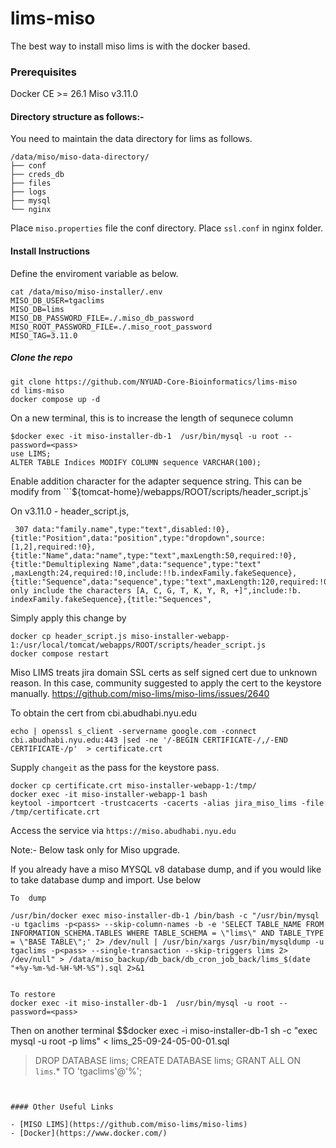 # lims-miso

The best way to install miso lims is with the docker based. 

### Prerequisites

Docker CE >= 26.1
Miso v3.11.0

#### Directory structure as follows:- 

You need to maintain the data directory for lims as follows.

```
/data/miso/miso-data-directory/
├── conf
├── creds_db
├── files
├── logs
├── mysql
└── nginx
```

Place ```miso.properties``` file the conf directory. 
Place ```ssl.conf``` in nginx folder.

#### Install Instructions

Define the enviroment variable as below. 

```
cat /data/miso/miso-installer/.env
MISO_DB_USER=tgaclims
MISO_DB=lims
MISO_DB_PASSWORD_FILE=./.miso_db_password
MISO_ROOT_PASSWORD_FILE=./.miso_root_password
MISO_TAG=3.11.0
```

##### Clone the repo 

```
git clone https://github.com/NYUAD-Core-Bioinformatics/lims-miso
cd lims-miso
docker compose up -d 
```

On a new terminal, this is to increase the length of sequnece column 

```
$docker exec -it miso-installer-db-1  /usr/bin/mysql -u root --password=<pass>
use LIMS;
ALTER TABLE Indices MODIFY COLUMN sequence VARCHAR(100);
```


Enable addition character for the adapter sequence string. This can be modify from ```${tomcat-home}/webapps/ROOT/scripts/header_script.js`

On v3.11.0 - header_script.js,
```
 307 data:"family.name",type:"text",disabled:!0},{title:"Position",data:"position",type:"dropdown",source:[1,2],required:!0},{title:"Name",data:"name",type:"text",maxLength:50,required:!0},{title:"Demultiplexing Name",data:"sequence",type:"text"     ,maxLength:24,required:!0,include:!!b.indexFamily.fakeSequence},{title:"Sequence",data:"sequence",type:"text",maxLength:120,required:!0,regex:"^[ACGTKYR+]+$",description:"Can only include the characters [A, C, G, T, K, Y, R, +]",include:!b.     indexFamily.fakeSequence},{title:"Sequences",
```

Simply apply this change by 
```
docker cp header_script.js miso-installer-webapp-1:/usr/local/tomcat/webapps/ROOT/scripts/header_script.js
docker compose restart
```

Miso LIMS  treats jira domain SSL certs as self signed cert due to unknown reason. In this case, community suggested to apply the cert to the keystore manually.
https://github.com/miso-lims/miso-lims/issues/2640

To obtain the cert from cbi.abudhabi.nyu.edu

```
echo | openssl s_client -servername google.com -connect cbi.abudhabi.nyu.edu:443 |sed -ne '/-BEGIN CERTIFICATE-/,/-END CERTIFICATE-/p'  > certificate.crt
```

Supply ```changeit``` as the pass for the keystore pass.
```
docker cp certificate.crt miso-installer-webapp-1:/tmp/
docker exec -it miso-installer-webapp-1 bash
keytool -importcert -trustcacerts -cacerts -alias jira_miso_lims -file /tmp/certificate.crt
```

Access the service via ```https://miso.abudhabi.nyu.edu```

Note:- Below task only  for Miso upgrade. 

If you already have a miso MYSQL v8 database dump, and if you would like to take database dump and import. Use below 

```
To  dump 

/usr/bin/docker exec miso-installer-db-1 /bin/bash -c "/usr/bin/mysql -u tgaclims -p<pass> --skip-column-names -b -e 'SELECT TABLE_NAME FROM INFORMATION_SCHEMA.TABLES WHERE TABLE_SCHEMA = \"lims\" AND TABLE_TYPE = \"BASE TABLE\";' 2> /dev/null | /usr/bin/xargs /usr/bin/mysqldump -u tgaclims -p<pass> --single-transaction --skip-triggers lims 2> /dev/null" > /data/miso_backup/db_back/db_cron_job_back/lims_$(date "+%y-%m-%d-%H-%M-%S").sql 2>&1


To restore
docker exec -it miso-installer-db-1  /usr/bin/mysql -u root --password=<pass>
```

Then on another terminal
$$docker exec -i miso-installer-db-1 sh -c "exec mysql -u root -p<pass> lims" < lims_25-09-24-05-00-01.sql

>DROP DATABASE lims;
>CREATE DATABASE lims;
>GRANT ALL ON `lims`.* TO 'tgaclims'@'%';

```


#### Other Useful Links

- [MISO LIMS](https://github.com/miso-lims/miso-lims)
- [Docker](https://www.docker.com/)